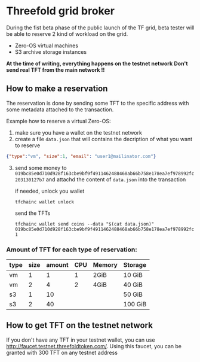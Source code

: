 # Threefold grid broker

During the fist beta phase of the public launch of the TF grid, beta tester will be able to reserve 2 kind of workload on the grid.

- Zero-OS virtual machines
- S3 archive storage instances

**At the time of writing, everything happens on the testnet network**
**Don't send real TFT from the main network !!**

## How to make a reservation

The reservation is done by sending some TFT to the specific address with some metadata attached to the transaction.

Example how to reserve a virtual Zero-OS:
1. make sure you have a wallet on the testnet network
2. create a file `data.json` that will contains the decription of what you want to reserve
```json
{"type":"vm", "size":1, "email": "user1@mailinator.com"}
```
3. send some money to `019bc85e0d710d928f163cbe9bf9f4911462488468ab66b758e178ea7ef978992fc203130127b7` and attachd the content of `data.json` into the transaction

    if needed, unlock you wallet
    ```
    tfchainc wallet unlock
    ```
    send the TFTs
    ```
    tfchainc wallet send coins --data "$(cat data.json)" 019bc85e0d710d928f163cbe9bf9f4911462488468ab66b758e178ea7ef978992fc203130127b7 1
    ```

### Amount of TFT for each type of reservation:
|type|size|amount| CPU | Memory | Storage   |
| -- | --| --    | --  | --     | --     |
| vm | 1 | 1     | 1   | 2GiB   | 10 GiB |
| vm | 2 | 4     | 2   | 4GiB   | 40 GiB |
| s3 | 1 | 10    |     |        | 50 GiB |
| s3 | 2 | 40    |     |        | 100 GiB|

## How to get TFT on the testnet network

If you don't have any TFT in your testnet wallet, you can use http://faucet.testnet.threefoldtoken.com/.
Using this faucet, you can be granted with 300 TFT on any testnet address